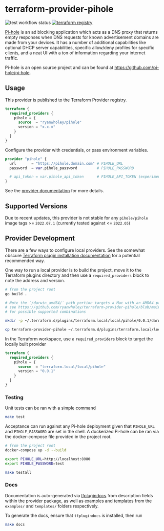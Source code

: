# terraform-provider-pihole

![test workflow status](https://github.com/ryanwholey/terraform-provider-pihole/actions/workflows/test.yml/badge.svg?branch=main) [![terraform registry](https://img.shields.io/badge/terraform-registry-623CE4)](https://registry.terraform.io/providers/ryanwholey/pihole/latest/docs)

[Pi-hole](https://pi-hole.net/) is an ad blocking application which acts as a DNS proxy that returns empty responses when DNS requests for known advertisement domains are made from your devices. It has a number of additional capabilities like optional DHCP server capabilities, specific allow/deny profiles for specific clients, and a neat UI with a ton of information regarding your internet traffic.

Pi-hole is an open source project and can be found at https://github.com/pi-hole/pi-hole.

## Usage

This provider is published to the Terraform Provider registry.

```tf
terraform {
  required_providers {
    pihole = {
      source  = "ryanwholey/pihole"
      version = "x.x.x"
    }
  }
}
```

Configure the provider with credentials, or pass environment variables.

```tf
provider "pihole" {
  url       = "https://pihole.domain.com" # PIHOLE_URL
  password  = var.pihole_password         # PIHOLE_PASSWORD

  # api_token = var.pihole_api_token      # PIHOLE_API_TOKEN (experimental, requires Web Interface >= 5.11)
}
```

See the [provider documentation](https://registry.terraform.io/providers/ryanwholey/pihole/latest/docs) for more details.

## Supported Versions

Due to recent updates, this provider is not stable for any `pihole/pihole` image tags >= `2022.07.1` (currently tested against <= `2022.05`)

## Provider Development

There are a few ways to configure local providers. See the somewhat obscure [Terraform plugin installation documentation](https://www.terraform.io/docs/cli/commands/init.html#plugin-installation) for a potential recommended way. 

One way to run a local provider is to build the project, move it to the Terraform plugins directory and then use a `required_providers` block to note the address and version.

```sh
# from the project root
go build .

# Note the `/darwin_amd64/` path portion targets a Mac with an AMD64 processor, 
# see https://github.com/ryanwholey/terraform-provider-pihole/blob/main/.goreleaser.yml#L18-L27
# for possible supported combinations

mkdir -p ~/.terraform.d/plugins/terraform.local/local/pihole/0.0.1/darwin_amd64/

cp terraform-provider-pihole ~/.terraform.d/plugins/terraform.local/local/pihole/0.0.1/darwin_amd64/terraform-provider-pihole_v0.0.1
```

In the Terraform workspace, use a `required_providers` block to target the locally built provider

```tf
terraform {
  required_providers {
    pihole = {
      source  = "terraform.local/local/pihole"
      version = "0.0.1"
    }
  }
}
```

### Testing

Unit tests can be ran with a simple command

```sh
make test
```

Acceptance can run against any Pi-hole deployment given that `PIHOLE_URL` and `PIHOLE_PASSWORD` are set in the shell. A dockerized Pi-hole can be ran via the docker-compose file provided in the project root.

```sh
# from the project root
docker-compose up -d --build

export PIHOLE_URL=http://localhost:8080
export PIHOLE_PASSWORD=test

make testall
```

### Docs

Documentation is auto-generated via [tfplugindocs](https://github.com/hashicorp/terraform-plugin-docs) from description fields within the provider package, as well as examples and templates from the `examples/` and `templates/` folders respectively. 

To generate the docs, ensure that `tfplugindocs` is installed, then run

```sh
make docs
```

